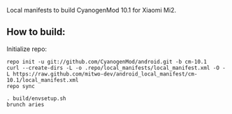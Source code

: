Local manifests to build CyanogenMod 10.1 for Xiaomi Mi2.

How to build:
-------------

Initialize repo:

    repo init -u git://github.com/CyanogenMod/android.git -b cm-10.1
    curl --create-dirs -L -o .repo/local_manifests/local_manifest.xml -O -L https://raw.github.com/mitwo-dev/android_local_manifest/cm-10.1/local_manifest.xml
    repo sync

    . build/envsetup.sh
    brunch aries
